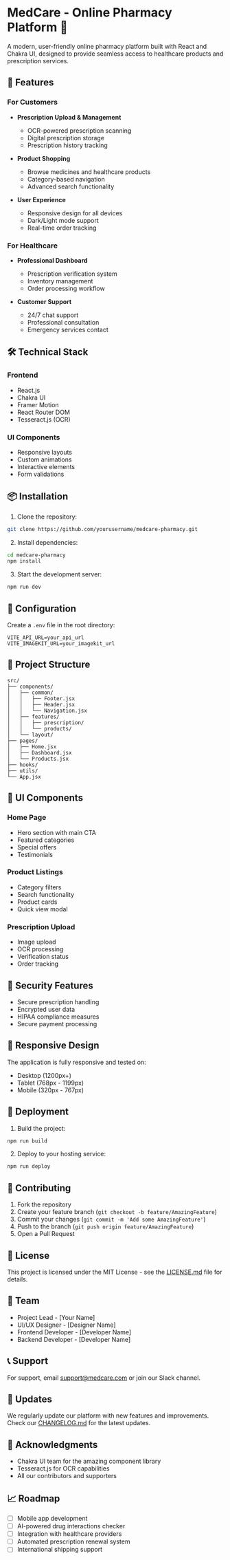 # MedCare - Online Pharmacy Platform 🏥

A modern, user-friendly online pharmacy platform built with React and Chakra UI, designed to provide seamless access to healthcare products and prescription services.

## 🚀 Features

### For Customers
- **Prescription Upload & Management**
  - OCR-powered prescription scanning
  - Digital prescription storage
  - Prescription history tracking

- **Product Shopping**
  - Browse medicines and healthcare products
  - Category-based navigation
  - Advanced search functionality

- **User Experience**
  - Responsive design for all devices
  - Dark/Light mode support
  - Real-time order tracking

### For Healthcare
- **Professional Dashboard**
  - Prescription verification system
  - Inventory management
  - Order processing workflow

- **Customer Support**
  - 24/7 chat support
  - Professional consultation
  - Emergency services contact

## 🛠️ Technical Stack

### Frontend
- React.js
- Chakra UI
- Framer Motion
- React Router DOM
- Tesseract.js (OCR)

### UI Components
- Responsive layouts
- Custom animations
- Interactive elements
- Form validations

## 📦 Installation

1. Clone the repository:
```bash
git clone https://github.com/yourusername/medcare-pharmacy.git
```

2. Install dependencies:
```bash
cd medcare-pharmacy
npm install
```

3. Start the development server:
```bash
npm run dev
```

## 🔧 Configuration

Create a `.env` file in the root directory:

```env
VITE_API_URL=your_api_url
VITE_IMAGEKIT_URL=your_imagekit_url
```

## 📂 Project Structure

```
src/
├── components/
│   ├── common/
│   │   ├── Footer.jsx
│   │   ├── Header.jsx
│   │   └── Navigation.jsx
│   ├── features/
│   │   ├── prescription/
│   │   └── products/
│   └── layout/
├── pages/
│   ├── Home.jsx
│   ├── Dashboard.jsx
│   └── Products.jsx
├── hooks/
├── utils/
└── App.jsx
```

## 🎨 UI Components

### Home Page
- Hero section with main CTA
- Featured categories
- Special offers
- Testimonials

### Product Listings
- Category filters
- Search functionality
- Product cards
- Quick view modal

### Prescription Upload
- Image upload
- OCR processing
- Verification status
- Order tracking

## 🔐 Security Features

- Secure prescription handling
- Encrypted user data
- HIPAA compliance measures
- Secure payment processing

## 📱 Responsive Design

The application is fully responsive and tested on:
- Desktop (1200px+)
- Tablet (768px - 1199px)
- Mobile (320px - 767px)

## 🚀 Deployment

1. Build the project:
```bash
npm run build
```

2. Deploy to your hosting service:
```bash
npm run deploy
```

## 🤝 Contributing

1. Fork the repository
2. Create your feature branch (`git checkout -b feature/AmazingFeature`)
3. Commit your changes (`git commit -m 'Add some AmazingFeature'`)
4. Push to the branch (`git push origin feature/AmazingFeature`)
5. Open a Pull Request

## 📄 License

This project is licensed under the MIT License - see the [LICENSE.md](LICENSE.md) file for details.

## 👥 Team

- Project Lead - [Your Name]
- UI/UX Designer - [Designer Name]
- Frontend Developer - [Developer Name]
- Backend Developer - [Developer Name]

## 📞 Support

For support, email support@medcare.com or join our Slack channel.

## 🔄 Updates

We regularly update our platform with new features and improvements. Check our [CHANGELOG.md](CHANGELOG.md) for the latest updates.

## 🙏 Acknowledgments

- Chakra UI team for the amazing component library
- Tesseract.js for OCR capabilities
- All our contributors and supporters

## 📈 Roadmap

- [ ] Mobile app development
- [ ] AI-powered drug interactions checker
- [ ] Integration with healthcare providers
- [ ] Automated prescription renewal system
- [ ] International shipping support

